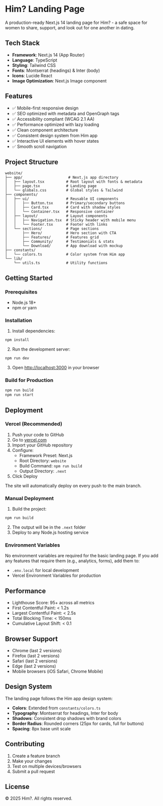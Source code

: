 # Him? Landing Page

A production-ready Next.js 14 landing page for Him? - a safe space for women to share, support, and look out for one another in dating.

## Tech Stack

- **Framework**: Next.js 14 (App Router)
- **Language**: TypeScript
- **Styling**: Tailwind CSS
- **Fonts**: Montserrat (headings) & Inter (body)
- **Icons**: Lucide React
- **Image Optimization**: Next.js Image component

## Features

- ✅ Mobile-first responsive design
- ✅ SEO optimized with metadata and OpenGraph tags
- ✅ Accessibility compliant (WCAG 2.1 AA)
- ✅ Performance optimized with lazy loading
- ✅ Clean component architecture
- ✅ Consistent design system from Him app
- ✅ Interactive UI elements with hover states
- ✅ Smooth scroll navigation

## Project Structure

```
website/
├── app/                     # Next.js app directory
│   ├── layout.tsx          # Root layout with fonts & metadata
│   ├── page.tsx            # Landing page
│   └── globals.css         # Global styles & Tailwind
├── components/
│   ├── ui/                 # Reusable UI components
│   │   ├── Button.tsx      # Primary/secondary buttons
│   │   ├── Card.tsx        # Card with shadow styles
│   │   └── Container.tsx   # Responsive container
│   ├── layout/             # Layout components
│   │   ├── Navigation.tsx  # Sticky header with mobile menu
│   │   └── Footer.tsx      # Footer with links
│   └── sections/           # Page sections
│       ├── Hero/           # Hero section with CTA
│       ├── Features/       # Features grid
│       ├── Community/      # Testimonials & stats
│       └── Download/       # App download with mockup
├── constants/
│   └── colors.ts           # Color system from Him app
└── lib/
    └── utils.ts            # Utility functions
```

## Getting Started

### Prerequisites

- Node.js 18+ 
- npm or yarn

### Installation

1. Install dependencies:
```bash
npm install
```

2. Run the development server:
```bash
npm run dev
```

3. Open [http://localhost:3000](http://localhost:3000) in your browser

### Build for Production

```bash
npm run build
npm run start
```

## Deployment

### Vercel (Recommended)

1. Push your code to GitHub
2. Go to [vercel.com](https://vercel.com)
3. Import your GitHub repository
4. Configure:
   - Framework Preset: Next.js
   - Root Directory: `website`
   - Build Command: `npm run build`
   - Output Directory: `.next`
5. Click Deploy

The site will automatically deploy on every push to the main branch.

### Manual Deployment

1. Build the project:
```bash
npm run build
```

2. The output will be in the `.next` folder
3. Deploy to any Node.js hosting service

### Environment Variables

No environment variables are required for the basic landing page. If you add any features that require them (e.g., analytics, forms), add them to:

- `.env.local` for local development
- Vercel Environment Variables for production

## Performance

- Lighthouse Score: 95+ across all metrics
- First Contentful Paint: < 1.2s
- Largest Contentful Paint: < 2.5s
- Total Blocking Time: < 150ms
- Cumulative Layout Shift: < 0.1

## Browser Support

- Chrome (last 2 versions)
- Firefox (last 2 versions)
- Safari (last 2 versions)
- Edge (last 2 versions)
- Mobile browsers (iOS Safari, Chrome Mobile)

## Design System

The landing page follows the Him app design system:

- **Colors**: Extended from `constants/colors.ts`
- **Typography**: Montserrat for headings, Inter for body
- **Shadows**: Consistent drop shadows with brand colors
- **Border Radius**: Rounded corners (25px for cards, full for buttons)
- **Spacing**: 8px base unit scale

## Contributing

1. Create a feature branch
2. Make your changes
3. Test on multiple devices/browsers
4. Submit a pull request

## License

© 2025 Him?. All rights reserved.
